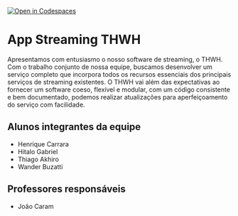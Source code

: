 [![Open in Codespaces](https://classroom.github.com/assets/launch-codespace-f4981d0f882b2a3f0472912d15f9806d57e124e0fc890972558857b51b24a6f9.svg)](https://classroom.github.com/open-in-codespaces?assignment_repo_id=10690587)
# App Streaming THWH
Apresentamos com entusiasmo o nosso software de streaming, o THWH. Com o trabalho conjunto de nossa equipe, buscamos desenvolver um serviço completo que incorpora todos os recursos essenciais dos principais serviços de streaming existentes. O THWH vai além das expectativas ao fornecer um software coeso, flexível e modular, com um código consistente e bem documentado, podemos realizar atualizações para aperfeiçoamento do serviço com facilidade.

## Alunos integrantes da equipe

* Henrique Carrara
* Hitalo Gabriel 
* Thiago Akhiro
* Wander Buzatti

## Professores responsáveis

* João Caram

